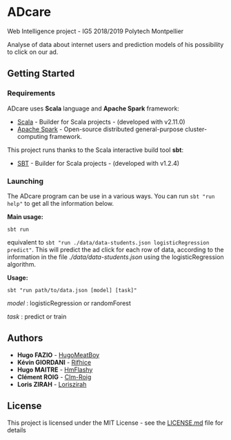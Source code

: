 # ADcare

Web Intelligence project - IG5 2018/2019 Polytech Montpellier

Analyse of data about internet users and prediction models of his possibility to click on our ad.

## Getting Started

### Requirements
ADcare uses **Scala** language and **Apache Spark** framework:
* [Scala](https://www.scala-lang.org/) - Builder for Scala projects - (developed with v2.11.0)
* [Apache Spark](https://spark.apache.org) -  Open-source distributed general-purpose cluster-computing framework.

This project runs thanks to the Scala interactive build tool **sbt**:
* [SBT](https://www.scala-sbt.org/) - Builder for Scala projects - (developed with v1.2.4)

### Launching
The ADcare program can be use in a various ways. You can run `sbt "run help"` to get all the information below. 

**Main usage:**

`sbt run`

equivalent to `sbt "run ./data/data-students.json logisticRegression predict"`. This will predict the ad click for each row of data, according to the information in the file *./data/data-students.json* using the logisticRegression algorithm.

**Usage:**

 `sbt "run path/to/data.json [model] [task]"`
 
 *model* : logisticRegression or randomForest
 
 *task* : predict or train

## Authors

* **Hugo FAZIO** - [HugoMeatBoy](https://github.com/HugoMeatBoy)
* **Kévin GIORDANI** - [Rifhice](https://github.com/Rifhice)
* **Hugo MAITRE** - [HmFlashy](https://github.com/HmFlashy)
* **Clément ROIG** - [Clm-Roig](https://github.com/Clm-Roig)
* **Loris ZIRAH** - [Loriszirah](https://github.com/Loriszirah)


## License
This project is licensed under the MIT License - see the [LICENSE.md](LICENSE.md) file for details
